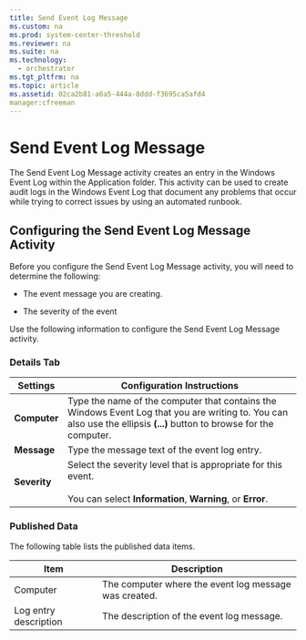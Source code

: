 ```yaml
---
title: Send Event Log Message
ms.custom: na
ms.prod: system-center-threshold
ms.reviewer: na
ms.suite: na
ms.technology: 
  - orchestrator
ms.tgt_pltfrm: na
ms.topic: article
ms.assetid: 02ca2b81-a6a5-444a-8ddd-f3695ca5afd4
manager:cfreeman
---
```

# Send Event Log Message
The Send Event Log Message activity creates an entry in the Windows Event Log within the Application folder. This activity can be used to create audit logs in the Windows Event Log that document any problems that occur while trying to correct issues by using an automated runbook.  
  
## Configuring the Send Event Log Message Activity  
Before you configure the Send Event Log Message activity, you will need to determine the following:  
  
-   The event message you are creating.  
  
-   The severity of the event  
  
Use the following information to configure the Send Event Log Message activity.  
  
### Details Tab  
  
|Settings|Configuration Instructions|  
|------------|------------------------------|  
|**Computer**|Type the name of the computer that contains the Windows Event Log that you are writing to. You can also use the ellipsis **\(...\)** button to browse for the computer.|  
|**Message**|Type the message text of the event log entry.|  
|**Severity**|Select the severity level that is appropriate for this event.<br /><br />You can select **Information**, **Warning**, or **Error**.|  
  
### Published Data  
The following table lists the published data items.  
  
|Item|Description|  
|--------|---------------|  
|Computer|The computer where the event log message was created.|  
|Log entry description|The description of the event log message.|  
  
